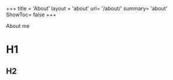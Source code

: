 +++
title = 'About'
layout = 'about'
url= '/about/'
summary= 'about'
ShowToc= false
+++


About me
# H1
## H2